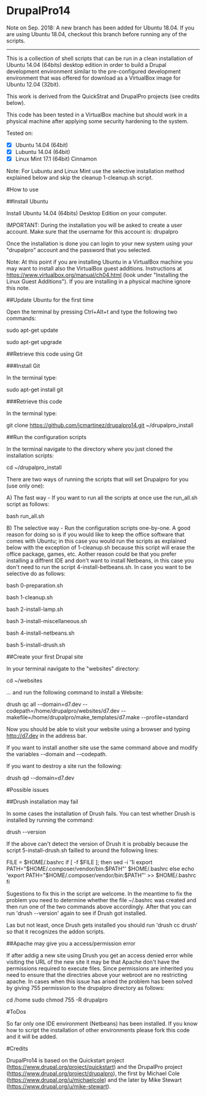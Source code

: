 DrupalPro14
===========

Note on Sep. 2018: A new branch has been added for Ubuntu 18.04. If you are using Ubuntu 18.04, checkout this branch before running any of the scripts.

------------

This is a collection of shell scripts that can be run in a clean installation of Ubuntu 14.04 (64bits) desktop edition in order to build a Drupal development environment similar to the pre-configured development environment that was offered for download as a VirtualBox image for Ubuntu 12.04 (32bit).

This work is derived from the QuickStrat and DrupalPro projects (see credits below).

This code has been tested in a VirtualBox machine but should work in a physical machine after applying some security hardening to the system.

Tested on:

-[x] Ubuntu 14.04 (64bit)
-[x] Lubuntu 14.04 (64bit)
-[x] Linux Mint 17.1 (64bit) Cinnamon

Note: For Lubuntu and Linux Mint use the selective installation method explained below and skip the cleanup 1-cleanup.sh script. 

#How to use

##Install Ubuntu

Install Ubuntu 14.04 (64bits) Desktop Edition on your computer.

IMPORTANT: During the installation you will be asked to create a user account. Make sure that the username for this account is: drupalpro

Once the installation is done you can login to your new system using your "drupalpro" account and the password that you selected.

Note: At this point if you are installing Ubuntu in a VirtualBox machine you may want to install also the VirtualBox guest additions. Instructions at https://www.virtualbox.org/manual/ch04.html (look under "Installing the Linux Guest Additions"). If you are installing in a physical machine ignore this note. 

##Update Ubuntu for the first time

Open the terminal by pressing Ctrl+Alt+t and type the following two commands:

 sudo apt-get update

 sudo apt-get upgrade

##Retrieve this code using Git

###Install Git

In the terminal type:

 sudo apt-get install git

###Retrieve this code

In the terminal type:

 git clone https://github.com/jcmartinez/drupalpro14.git ~/drupalpro_install

##Run the configuration scripts

In the terminal navigate to the directory where you just cloned the installation scripts:

 cd ~/drupalpro_install

There are two ways of running the scripts that will set Drupalpro for you (use only one):

A) The fast way - If you want to run all the scripts at once use the run_all.sh script as follows:

 bash run_all.sh

B) The selective way - Run the configuration scripts one-by-one. A good reason for doing so is if you would like to keep the office software that comes with Ubuntu; in this case you would run the scripts as explained below with the exception of 1-cleanup.sh because this script will erase the office package, games, etc. Aother reason could be that you prefer installing a diffrent IDE and don't want to install Netbeans, in this case you don't need to run the script 4-install-betbeans.sh. In case you want to be selective do as follows:

bash 0-preparation.sh

bash 1-cleanup.sh

bash 2-install-lamp.sh

bash 3-install-miscellaneous.sh

bash 4-install-netbeans.sh

bash 5-install-drush.sh

##Create your first Drupal site

In your terminal navigate to the "websites" directory:

cd ~/websites

... and run the following command to install a Website:

drush qc all --domain=d7.dev --codepath=/home/drupalpro/websites/d7.dev --makefile=/home/drupalpro/make_templates/d7.make --profile=standard

Now you should be able to visit your website using a browser and typing http://d7.dev in the address bar.

If you want to install another site use the same command above and modify the variables --domain and --codepath.

If you want to destroy a site run the following:

drush qd --domain=d7.dev

#Possible issues

##Drush installation may fail

In some cases the installation of Drush fails. You can test whether Drush is installed by running the command:

drush --version

If the above can't detect the version of Drush it is probably because the script 5-install-drush.sh failled to around the following lines:

FILE = $HOME/.bashrc
if [ -f $FILE ];
then
   sed -i '1i export PATH="$HOME/.composer/vendor/bin:$PATH"' $HOME/.bashrc
else
   echo 'export PATH="$HOME/.composer/vendor/bin:$PATH"' >> $HOME/.bashrc
fi

Sugestions to fix this in the script are welcome. In the meantime to fix the problem you need to determine whether the file ~/.bashrc was created and then run one of the two commands above accordingly. After that you can run 'drush --version' again to see if Drush got installed.

Las but not least, once Drush gets installed you should run 'drush cc drush' so that it recognizes the addon scripts.

##Apache may give you a access/permission error

If after addig a new site using Drush you get an access denied error while visiting the URL of the new site it may be that Apache don't have the permissions required to execute files. Since permissions are inherited you need to ensure that the directries above your webroot are no restricting apache. In cases when this issue has arised the problem has been solved by giving 755 permission to the drupalpro directory as follows:

cd /home
sudo chmod 755 -R drupalpro 

#ToDos

So far only one IDE environment (Netbeans) has been installed. If you know how to script the installation of other environments please fork this code and it will be added.

#Credits

DrupalPro14 is based on the Quickstart project (https://www.drupal.org/project/quickstart) and the DrupalPro project (https://www.drupal.org/project/drupalpro), the first by Michael Cole (https://www.drupal.org/u/michaelcole) and the later by Mike Stewart (https://www.drupal.org/u/mike-stewart).
